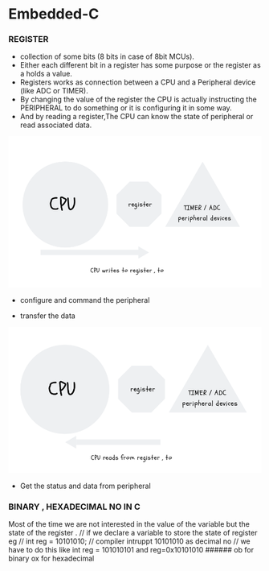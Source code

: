# Embedded-C
### REGISTER

- collection of some bits (8 bits in case of 8bit MCUs).
- Either each different bit in a register has some purpose or the register as a  holds a value. 
- Registers works  as connection between a CPU and a Peripheral device (like ADC or TIMER). 
- By changing the value of  the register the CPU is actually instructing the PERIPHERAL to do something or it is configuring it in some way.
- And by reading a register,The CPU can know the state of peripheral or read associated data.


<p align="center">
  <img src="https://raw.githubusercontent.com/cvam0000/Embedded-C/master/assest/register.png" width="550" title="">
  
</p>

- configure and command the peripheral 

- transfer the data 


<p align="center">
  <img src="https://raw.githubusercontent.com/cvam0000/Embedded-C/master/assest/reg.png" width="550" title="">
  
</p>

- Get the status and data from peripheral 

### BINARY , HEXADECIMAL  NO IN C 
Most of the time we are not interested in the  value of the variable but the state of the register .
// if we declare a variable to store the state of register eg 
// int reg = 10101010;
// compiler intruppt 10101010 as decimal no 
// we have to do this like int reg = 101010101 and reg=0x10101010
        ###### ob for binary ox for hexadecimal
